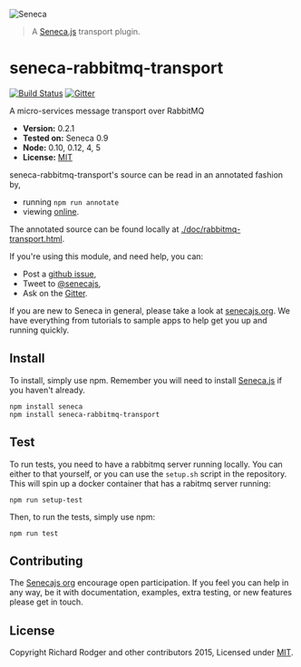 ![Seneca](http://senecajs.org/files/assets/seneca-logo.png)
> A [Seneca.js][] transport plugin.

# seneca-rabbitmq-transport
[![Build Status][travis-badge]][travis-url]
[![Gitter][gitter-badge]][gitter-url]

A micro-services message transport over RabbitMQ

- __Version:__ 0.2.1
- __Tested on:__ Seneca 0.9
- __Node:__ 0.10, 0.12, 4, 5
- __License:__ [MIT][]

seneca-rabbitmq-transport's source can be read in an annotated fashion by,

- running `npm run annotate`
- viewing [online](http://github.com/senecajs/seneca-rabbitmq-transport/doc/rabbitmq-transport.html).

The annotated source can be found locally at [./doc/rabbitmq-transport.html]().

If you're using this module, and need help, you can:

- Post a [github issue][],
- Tweet to [@senecajs][],
- Ask on the [Gitter][gitter-url].

If you are new to Seneca in general, please take a look at [senecajs.org][]. We have everything from
tutorials to sample apps to help get you up and running quickly.


## Install
To install, simply use npm. Remember you will need to install [Seneca.js][] if you haven't already.

```
npm install seneca
npm install seneca-rabbitmq-transport
```

## Test
To run tests, you need to have a rabbitmq server running locally. You can either to that yourself, or
you can use the `setup.sh` script in the repository. This will spin up a docker container that has a
rabitmq server running:

```
npm run setup-test
```
Then, to run the tests, simply use npm:

```
npm run test
```

## Contributing
The [Senecajs org][] encourage open participation. If you feel you can help in any way, be it with
documentation, examples, extra testing, or new features please get in touch.

## License
Copyright Richard Rodger and other contributors 2015, Licensed under [MIT][].

[travis-badge]: https://travis-ci.org/senecajs/seneca-rabbitmq-transport.svg?branch=master
[travis-url]: https://travis-ci.org/senecajs/seneca-rabbitmq-transport
[gitter-badge]: https://badges.gitter.im/Join%20Chat.svg
[gitter-url]: https://gitter.im/senecajs/seneca

[MIT]: ./LICENSE
[Senecajs org]: https://github.com/senecajs/
[Seneca.js]: https://www.npmjs.com/package/seneca
[senecajs.org]: http://senecajs.org/
[github issue]: https://github.com/senecajs/seneca-rabbitmq-transport/issues
[@senecajs]: http://twitter.com/senecajs

